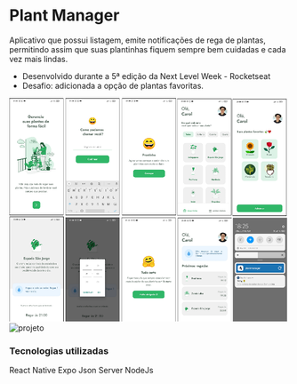 # Plant Manager

Aplicativo que possui listagem, emite notificações de rega de plantas, permitindo assim que suas plantinhas fiquem sempre bem cuidadas e cada vez mais lindas.

  - Desenvolvido durante a 5ª edição da Next Level Week - Rocketseat
  - Desafio: adicionada a opção de plantas favoritas.

![telas](https://github.com/anacarolinaferreira/plant-manager/blob/main/readme/screeans.png)
![projeto](https://github.com/anacarolinaferreira/plant-manager/blob/main/readme/projeto.gif)
 
### Tecnologias utilizadas
React Native
Expo
Json Server
NodeJs
